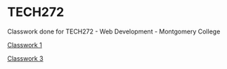# TECH272
Classwork done for TECH272 - Web Development - Montgomery College

[Classwork 1](/Classwork1.html)

[Classwork 3](/Classwork%203/travel_portfolio_v2.html/)

